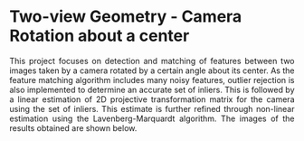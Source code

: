 # Two-view Geometry - Camera Rotation about a center

<p align="justify">
This project focuses on detection and matching of features between two images taken by a camera rotated by a certain angle about its center. As the feature matching algorithm includes many noisy features, outlier rejection is also implemented to determine an accurate set of inliers. This is followed by a linear estimation of 2D projective transformation matrix for the camera using the set of inliers. This estimate is further refined through non-linear estimation using the Lavenberg-Marquardt algorithm. The images of the results obtained are shown below.
</p>
